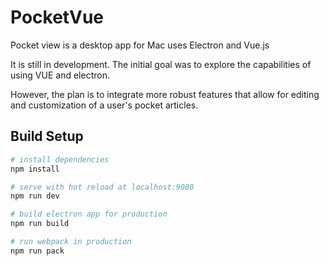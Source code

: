 # PocketVue

Pocket view is a desktop app for Mac uses Electron and Vue.js

It is still in development. The initial goal was to explore the capabilities of using VUE and electron.

However, the plan is to integrate more robust features that allow for editing and customization of a user's pocket articles.


## Build Setup

``` bash
# install dependencies
npm install

# serve with hot reload at localhost:9080
npm run dev

# build electron app for production
npm run build

# run webpack in production
npm run pack
```

